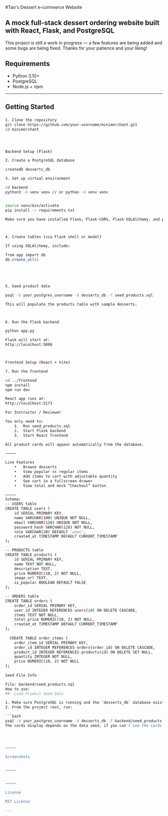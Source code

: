 #Tao's Dessert e-commerce Website

## A mock full-stack dessert ordering website built with **React**, **Flask**, and **PostgreSQL**
This project is still a work in progress — a few features are being added and some bugs are being fixed. Thanks for your patience and your liking!

## Requirements

- Python 3.10+
- PostgreSQL
- Node.js + npm

---

## Getting Started

### 

```bash
1. Clone the repository
git clone https://github.com/your-username/minimerchant.git
cd minimerchant




Backend Setup (Flask)

2. Create a PostgreSQL database

createdb desserts_db

3. Set up virtual environment

cd backend
python3 -m venv venv // or python -m venv venv


source venv/bin/activate
pip install -r requirements.txt

Make sure you have installed Flask, Flask-CORS, Flask-SQLAlchemy, and psycopg2-binary.



4. Create tables (via Flask shell or model)

If using SQLAlchemy, include:

from app import db
db.create_all()





5. Seed product data

psql -U your_postgres_username -d desserts_db -f seed_products.sql

This will populate the products table with sample desserts.



6. Run the Flask backend

python app.py

Flask will start at:
http://localhost:5000



Frontend Setup (React + Vite)

7. Run the frontend

cd ../frontend
npm install
npm run dev

React app runs at:
http://localhost:5173

For Instructor / Reviewer

You only need to:
	1.	Run seed_products.sql
	2.	Start Flask backend
	3.	Start React frontend

All product cards will appear automatically from the database.

⸻

Live Features
	•	Browse desserts
	•	View popular vs regular items
	•	Add items to cart with adjustable quantity
	•	See cart in a fullscreen drawer
	•	View total and mock “Checkout” button

⸻
Schema:
-- USERS table
CREATE TABLE users (
    id SERIAL PRIMARY KEY,
    name VARCHAR(100) UNIQUE NOT NULL,
    email VARCHAR(120) UNIQUE NOT NULL,
    password_hash VARCHAR(128) NOT NULL,
    role VARCHAR(20) DEFAULT 'user',
    created_at TIMESTAMP DEFAULT CURRENT_TIMESTAMP
);

-- PRODUCTS table
CREATE TABLE products (
    id SERIAL PRIMARY KEY,
    name TEXT NOT NULL,
    description TEXT,
    price NUMERIC(10, 2) NOT NULL,
    image_url TEXT,
    is_popular BOOLEAN DEFAULT FALSE
);

-- ORDERS table
CREATE TABLE orders (
    order_id SERIAL PRIMARY KEY,
    user_id INTEGER REFERENCES users(id) ON DELETE CASCADE,
    items TEXT NOT NULL, 
    total_price NUMERIC(10, 2) NOT NULL,
    created_at TIMESTAMP DEFAULT CURRENT_TIMESTAMP
);
  
  CREATE TABLE order_items (
    order_item_id SERIAL PRIMARY KEY,
    order_id INTEGER REFERENCES orders(order_id) ON DELETE CASCADE,
    product_id INTEGER REFERENCES products(id) ON DELETE SET NULL,
    quantity INTEGER NOT NULL,
    price NUMERIC(10, 2) NOT NULL
);
  
Seed File Info

File: backend/seed_products.sql
How to use:
##  Load Product Seed Data

1. Make sure PostgreSQL is running and the `desserts_db` database exists.
2. From the project root, run:

```bash
psql -U your_postgres_username -d desserts_db -f backend/seed_products.sql
The cards display depends on the data seed, if you can't see the cards, please seed the data first




⸻

Screenshots


⸻


⸻

License

MIT License

---
```
